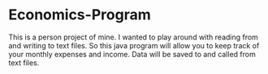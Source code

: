 # Economics-Program
This is a person project of mine. I wanted to play around with reading from and writing to text files. So this java program will allow you to keep track of your monthly expenses and income. Data will be saved to and called from text files.
